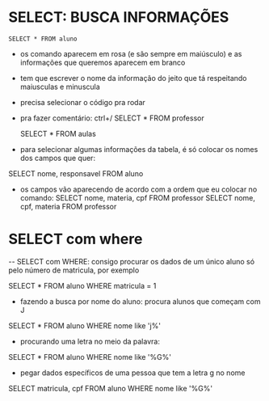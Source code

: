 <!-- Usa o beekeper pra abrir o banco de dados e roda os comandos lá -->

# SELECT: BUSCA INFORMAÇÕES

    SELECT * FROM aluno

* os comando aparecem em rosa (e são sempre em maiúsculo) e as informações que queremos aparecem em branco
* tem que escrever o nome da informação do jeito que tá respeitando maiusculas e minuscula

* precisa selecionar o código pra rodar

* pra fazer comentário: ctrl+/
    SELECT * FROM professor


    SELECT * FROM aulas

* para selecionar algumas informações da tabela, é só colocar os nomes dos campos que  quer:

SELECT nome, responsavel FROM aluno

*  os campos vão aparecendo de acordo com a ordem que eu colocar no comando:
SELECT nome, materia, cpf FROM professor
SELECT nome, cpf, materia FROM professor

# SELECT com where

-- SELECT com WHERE: consigo procurar os dados de um único aluno só pelo número de matricula, por exemplo

SELECT * FROM aluno WHERE matricula = 1

* fazendo a busca por nome do aluno:
procura alunos que começam com J

SELECT * FROM aluno WHERE nome like 'j%'

* procurando uma letra no meio da palavra:

SELECT * FROM aluno WHERE nome like '%G%'

* pegar dados específicos de uma pessoa que tem a letra g no nome

SELECT matricula, cpf FROM aluno WHERE nome like '%G%'